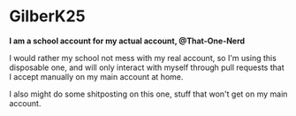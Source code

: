 # GilberK25

**I am a school account for my actual account, @That-One-Nerd**

I would rather my school not mess with my real account, so I'm using this disposable one, and will only interact with myself through pull requests that I accept manually on my main account at home.

I also might do some shitposting on this one, stuff that won't get on my main account.

